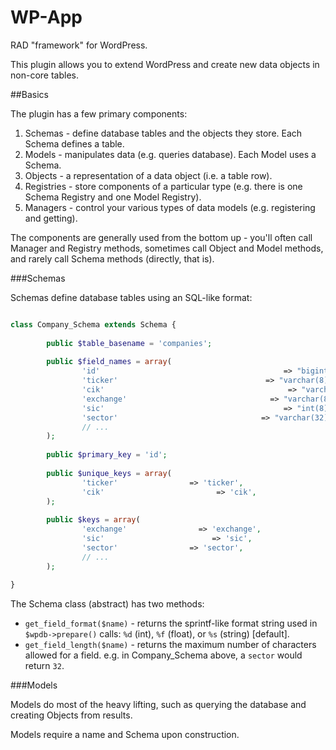 WP-App
=====

RAD "framework" for WordPress.

This plugin allows you to extend WordPress and create new data objects in non-core tables.


##Basics

The plugin has a few primary components:

1. Schemas - define database tables and the objects they store. Each Schema defines a table.
2. Models - manipulates data (e.g. queries database). Each Model uses a Schema.
3. Objects - a representation of a data object (i.e. a table row).
4. Registries - store components of a particular type (e.g. there is one Schema Registry and one Model Registry).
5. Managers - control your various types of data models (e.g. registering and getting).

The components are generally used from the bottom up - you'll often call Manager and Registry methods, sometimes call Object and Model methods, and rarely call Schema methods (directly, that is).

###Schemas

Schemas define database tables using an SQL-like format:

```php

class Company_Schema extends Schema {
        
        public $table_basename = 'companies';
        
        public $field_names = array(
                'id'                                         => "bigint(20) NOT NULL",
                'ticker'                                 => "varchar(8) NOT NULL default ''",
                'cik'                                         => "varchar(32) default NULL",
                'exchange'                                => "varchar(8) default NULL",
                'sic'                                        => "int(8) default NULL",
                'sector'                                => "varchar(32) default NULL",
                // ...
        );
        
        public $primary_key = 'id';
        
        public $unique_keys = array(
                'ticker'                => 'ticker',
                'cik'                         => 'cik',
        );
        
        public $keys = array(
                'exchange'                => 'exchange',
                'sic'                        => 'sic',
                'sector'                => 'sector',
                // ...
        );
        
}

```

The Schema class (abstract) has two methods:

* `get_field_format($name)` - returns the sprintf-like format string used in `$wpdb->prepare()` calls: `%d` (int), `%f` (float), or `%s` (string) [default].
* `get_field_length($name)` - returns the maximum number of characters allowed for a field. e.g. in Company_Schema above, a `sector` would return `32`.


###Models

Models do most of the heavy lifting, such as querying the database and creating Objects from results.

Models require a name and Schema upon construction.
